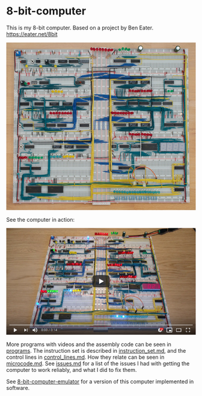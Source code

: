# 8-bit-computer

This is my 8-bit computer. Based on a project by Ben Eater. https://eater.net/8bit

[![Image of computer](resources/8-bit-computer-600w.jpg)](resources/8-bit-computer.jpg)

See the computer in action:

[![YouTube video of computer](resources/yt-fibonacci-thumb.png)](https://www.youtube.com/watch?v=DTxpwynaN34 "Click to play")

More programs with videos and the assembly code can be seen in [programs](programs). The instruction set is described in [instruction_set.md](instruction_set.md), and the control lines in [control_lines.md](control_lines.md). How they relate can be seen in [microcode.md](microcode.md). See [issues.md](issues.md) for a list of the issues I had with getting the computer to work reliably, and what I did to fix them.

See [8-bit-computer-emulator](https://github.com/blurpy/8-bit-computer-emulator) for a version of this computer implemented in software.

